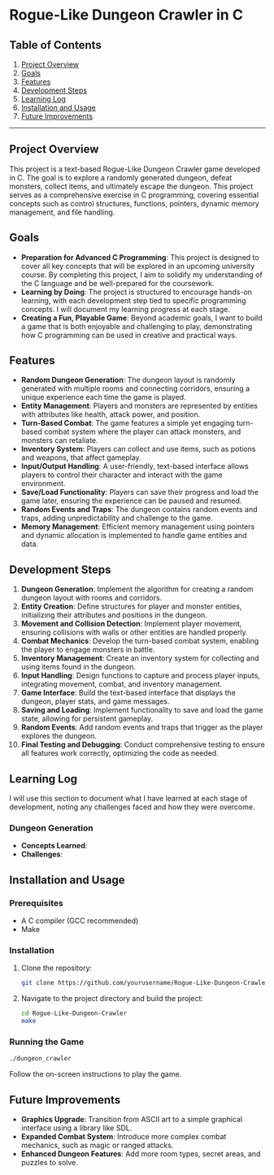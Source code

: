 # Rogue-Like Dungeon Crawler in C

## Table of Contents
1. [Project Overview](#project-overview)
2. [Goals](#goals)
3. [Features](#features)
4. [Development Steps](#development-steps)
5. [Learning Log](#learning-log)
6. [Installation and Usage](#installation-and-usage)
7. [Future Improvements](#future-improvements)

---

## Project Overview
This project is a text-based Rogue-Like Dungeon Crawler game developed in C. The goal is to explore a randomly generated dungeon, defeat monsters, collect items, and ultimately escape the dungeon. This project serves as a comprehensive exercise in C programming, covering essential concepts such as control structures, functions, pointers, dynamic memory management, and file handling.

## Goals
- **Preparation for Advanced C Programming**: This project is designed to cover all key concepts that will be explored in an upcoming university course. By completing this project, I aim to solidify my understanding of the C language and be well-prepared for the coursework.
- **Learning by Doing**: The project is structured to encourage hands-on learning, with each development step tied to specific programming concepts. I will document my learning progress at each stage.
- **Creating a Fun, Playable Game**: Beyond academic goals, I want to build a game that is both enjoyable and challenging to play, demonstrating how C programming can be used in creative and practical ways.

## Features
- **Random Dungeon Generation**: The dungeon layout is randomly generated with multiple rooms and connecting corridors, ensuring a unique experience each time the game is played.
- **Entity Management**: Players and monsters are represented by entities with attributes like health, attack power, and position.
- **Turn-Based Combat**: The game features a simple yet engaging turn-based combat system where the player can attack monsters, and monsters can retaliate.
- **Inventory System**: Players can collect and use items, such as potions and weapons, that affect gameplay.
- **Input/Output Handling**: A user-friendly, text-based interface allows players to control their character and interact with the game environment.
- **Save/Load Functionality**: Players can save their progress and load the game later, ensuring the experience can be paused and resumed.
- **Random Events and Traps**: The dungeon contains random events and traps, adding unpredictability and challenge to the game.
- **Memory Management**: Efficient memory management using pointers and dynamic allocation is implemented to handle game entities and data.

## Development Steps
1. **Dungeon Generation**: Implement the algorithm for creating a random dungeon layout with rooms and corridors.
2. **Entity Creation**: Define structures for player and monster entities, initializing their attributes and positions in the dungeon.
3. **Movement and Collision Detection**: Implement player movement, ensuring collisions with walls or other entities are handled properly.
4. **Combat Mechanics**: Develop the turn-based combat system, enabling the player to engage monsters in battle.
5. **Inventory Management**: Create an inventory system for collecting and using items found in the dungeon.
6. **Input Handling**: Design functions to capture and process player inputs, integrating movement, combat, and inventory management.
7. **Game Interface**: Build the text-based interface that displays the dungeon, player stats, and game messages.
8. **Saving and Loading**: Implement functionality to save and load the game state, allowing for persistent gameplay.
9. **Random Events**: Add random events and traps that trigger as the player explores the dungeon.
10. **Final Testing and Debugging**: Conduct comprehensive testing to ensure all features work correctly, optimizing the code as needed.

## Learning Log
I will use this section to document what I have learned at each stage of development, noting any challenges faced and how they were overcome.

### Dungeon Generation
- **Concepts Learned**: 
- **Challenges**: 

## Installation and Usage
### Prerequisites
- A C compiler (GCC recommended)
- Make

### Installation
1. Clone the repository:
   ```bash
   git clone https://github.com/yourusername/Rogue-Like-Dungeon-Crawler.git
   ```
2. Navigate to the project directory and build the project:
   ```bash
   cd Rogue-Like-Dungeon-Crawler
   make
   ```

### Running the Game
```bash
./dungeon_crawler
```
Follow the on-screen instructions to play the game.

## Future Improvements
- **Graphics Upgrade**: Transition from ASCII art to a simple graphical interface using a library like SDL.
- **Expanded Combat System**: Introduce more complex combat mechanics, such as magic or ranged attacks.
- **Enhanced Dungeon Features**: Add more room types, secret areas, and puzzles to solve.
